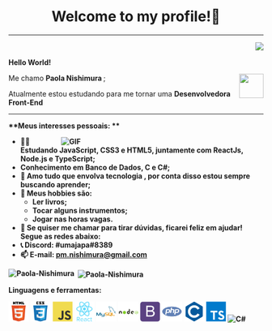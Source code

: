 <h1 align="center"> Welcome to my profile!👋 </h1>
<hr />
<a href= "https://github.com/paolanishi" target="_blank">
  <img align= "right" src="https://cdn.iconscout.com/icon/free/png-256/github-108-438008.png" widht="48px" height="48px">
  </a><br />
  <p align ="left">
  <b> Hello World!</b>
  </p>
 <a href="https://www.linkedin.com/in/paola-nishimura-6666bb211/" target="_blank">
  <img align="right" src="https://i.ibb.co/Kx2GSrT/linkedin.png" width="48px" height="48px">
</a>
<p align= left">
               Me chamo <b> Paola Nishimura </b>;
               </p>
               <p align="left">
  Atualmente estou estudando para me tornar uma <b> Desenvolvedora Front-End <br />

  <hr />
  
  **Meus interesses pessoais: **
 
 <img align="right" alt="GIF" src="https://octocat-generator-assets.githubusercontent.com/my-octocat-1624463626858.png" width="400px" />
 
- 👩‍💻 Estudando JavaScript, CSS3 e HTML5, juntamente com ReactJs, Node.js e TypeScript;
- Conhecimento em Banco de Dados, C e C#;
- 💼 Amo tudo que envolva tecnologia , por conta disso estou sempre buscando aprender;
- 👾 Meus hobbies são: 
  - Ler livros;
  - Tocar alguns instrumentos;
  - Jogar nas horas vagas.
- 💬 Se quiser me chamar para tirar dúvidas, ficarei feliz em ajudar! Segue as redes abaixo:
- 📞 Discord: #umajapa#8389
- 📫 E-mail: pm.nishimura@gmail.com
<p>
  <img align="left" src="https://github-readme-stats.vercel.app/api/top-langs/?username=paolanishi&layout=compact&theme=graywhite&title_color=268bd2" alt="Paola-Nishimura" />
</p>
<p>&nbsp;
  <img align="center" src="https://github-readme-stats.vercel.app/api?username=paolanishi&count_private=true&show_icons=true&theme=graywhite&icon_color=268bd2&title_color=268bd2" alt="Paola-Nishimura" />
</p>

**Linguagens e ferramentas:**

<p align="left">
<img src="https://raw.githubusercontent.com/devicons/devicon/master/icons/html5/html5-original-wordmark.svg" alt="html5" width="40" height="40"/> 
<img src="https://raw.githubusercontent.com/devicons/devicon/master/icons/css3/css3-original-wordmark.svg" alt="css3" width="40" height="40"/> 
<img src="https://raw.githubusercontent.com/devicons/devicon/master/icons/javascript/javascript-original.svg" alt="javascript" width="40" height="40"/> 
<img src="https://raw.githubusercontent.com/devicons/devicon/master/icons/react/react-original-wordmark.svg" alt="react" width="40" height="40"/>
<img src="https://raw.githubusercontent.com/devicons/devicon/master/icons/mysql/mysql-original-wordmark.svg" alt="mysql" width="40" height="40"/> 
<img src="https://raw.githubusercontent.com/devicons/devicon/master/icons/nodejs/nodejs-original-wordmark.svg" alt="nodejs" width="40" height="40"/> 
<img src="https://raw.githubusercontent.com/devicons/devicon/master/icons/bootstrap/bootstrap-plain.svg" alt="Bootstrap" width="40" height="40" />
<img src="https://raw.githubusercontent.com/devicons/devicon/master/icons/php/php-plain.svg" alt="PHP" width="40" height="40" />
<img src="https://raw.githubusercontent.com/devicons/devicon/master/icons/c/c-plain.svg" alt="C" width="40" height="40" />
<img src="https://raw.githubusercontent.com/devicons/devicon/master/icons/typescript/typescript-plain.svg" alt="typescript" width="40" height="40" />
<img src="https://raw.githubusercontent.com/devicons/devicon/master/icons/c#/c#-plain.svg" alt="C#" width="40" height="40" />

</p>
